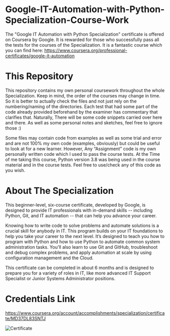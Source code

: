 # Google-IT-Automation-with-Python-Specialization-Course-Work
The "Google IT Automation with Python Specialization" certificate is offered on Coursera by Google. It is rewarded for those who successfully pass all the tests for the courses of the Specialization. It is a fantastic course which you can find here: https://www.coursera.org/professional-certificates/google-it-automation

# This Repository
This repository contains my own personal coursework throughout the whole Specialization. Keep in mind, the order of the courses may change in time. So it is better to actually check the files and not just rely on the numbering/naming of the directories. Each test that had some part of the code already provided beforehand by the examiner has commentary that clarifies that. Naturally, There will be some code snippets carried over here and there. As well as some personal notes and sketches, feel free to ignore those :)

Some files may contain code from examples as well as some trial and error and are not 100% my own code (examples, obviously) but could be useful to look at for a new learner. However, Any “Assignment” code is my own personally written code which I used to pass the course tests. At the Time of me taking this course, Python version 3.8 was being used in the course material and in the course tests. Feel free to use/check any of this code as you wish.

# About The Specialization
This beginner-level, six-course certificate, developed by Google, is designed to provide IT professionals with in-demand skills -- including Python, Git, and IT automation -- that can help you advance your career.

Knowing how to write code to solve problems and automate solutions is a crucial skill for anybody in IT. This program builds on your IT foundations to help you take your career to the next level. It’s designed to teach you how to program with Python and how to use Python to automate common system administration tasks. You'll also learn to use Git and GitHub, troubleshoot and debug complex problems, and apply automation at scale by using configuration management and the Cloud.

This certificate can be completed in about 6 months and is designed to prepare you for a variety of roles in IT, like more advanced IT Support Specialist or Junior Systems Administrator positions.

# Credentials Link
https://www.coursera.org/account/accomplishments/specialization/certificate/MD37DL83SNTJ

![Certificate](https://user-images.githubusercontent.com/72700823/148685382-2999dae7-6889-4b56-98ad-8edfca117453.jpg)


